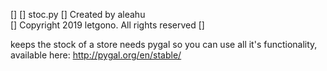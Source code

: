 []
[] stoc.py
[] Created by aleahu  
[] Copyright 2019 letgono. All rights reserved
[]

keeps the stock of a store
needs pygal so you can use all it's functionality, available here:
http://pygal.org/en/stable/

